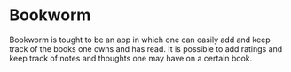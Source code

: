 # Bookworm

Bookworm is tought to be an app in which one can easily add and keep track of the books one owns and has read. It is possible to add ratings and keep track of notes and thoughts one may have on a certain book.